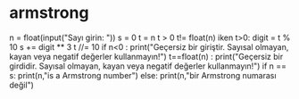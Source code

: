 # armstrong
n = float(input("Sayı girin: ")) s = 0 t = n t > 0 t!= float(n) iken t>0:
digit = t % 10 s += digit ** 3 t //= 10 if n<0 : print("Geçersiz bir giriştir. Sayısal olmayan, kayan veya negatif değerler kullanmayın!") t==float(n) : print("Geçersiz bir girdidir. Sayısal olmayan, kayan veya negatif değerler kullanmayın!") if n == s: print(n,"is a Armstrong number") else: print(n,"bir Armstrong numarası değil")
